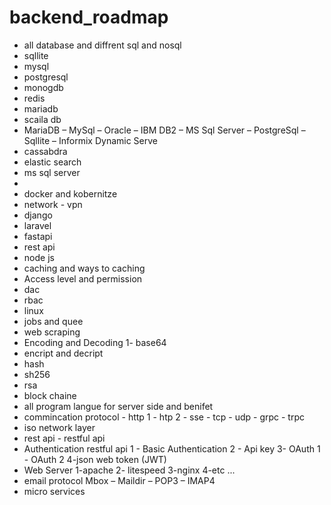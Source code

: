 # backend_roadmap
- all database and diffrent sql and nosql
- sqllite
- mysql 
- postgresql
- monogdb 
- redis 
- mariadb 
- scaila db
- MariaDB – MySql – Oracle – IBM DB2 – MS Sql Server – PostgreSql – Sqllite – Informix Dynamic Serve
- cassabdra
- elastic search
- ms sql server
- 
- docker and kobernitze 
- network - vpn 
- django
- laravel 
- fastapi 
- rest api
- node js
- caching and ways to caching 
- Access level and permission 
- dac 
- rbac
- linux 
- jobs and quee 
- web scraping
- Encoding and Decoding
1- base64
- encript and decript
- hash
- sh256
- rsa 
- block chaine
- all program langue for server side and benifet
- commincation protocol - http 1 - htp 2 - sse - tcp - udp - grpc - trpc 
- iso network layer
- rest api - restful api
- Authentication restful api
1 - Basic Authentication
2 - Api key
3- OAuth 1 - OAuth 2
4-json web token (JWT)
- Web Server
1-apache
2- litespeed
3-nginx
4-etc ...
-  email protocol
Mbox – Maildir – POP3 – IMAP4
- micro services   
